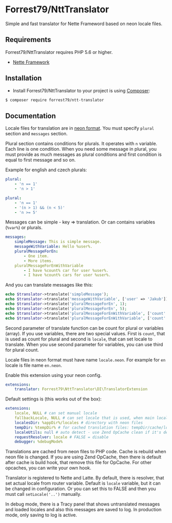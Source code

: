 Forrest79/NttTranslator
======

Simple and fast translator for Nette Frameword based on neon locale files.


Requirements
------------

Forrest79/NttTranslator requires PHP 5.6 or higher.

- [Nette Framework](https://github.com/nette/nette)


Installation
------------

* Install Forrest79/NttTranslator to your project is using  [Composer](http://getcomposer.org/):

```sh
$ composer require forrest79/ntt-translator
```


Documentation
------------

Locale files for translation are in [neon format](https://ne-on.org/). You must specify `plural` section and `messages` section.

Plural section contains conditions for plurals. It operates with `n` variable. Each line is one condition. When you need some message in plural, you must provide as much messages as plural conditions and first condition is equal to first message and so on.

Example for english and czech plurals:

```yml
plural:
    - 'n == 1'
    - 'n > 1'
```

```yml
plural:
    - 'n == 1'
    - '(n > 1) && (n < 5)'
    - 'n >= 5'
```

Messages can be simple - key => translation. Or can contains variables (`%var%`) or plurals.
 
```yml
messages:
    simpleMessage: This is simple message.
    messageWithVariable: Hello %user%.
    pluralMessageForEn:
        - One item.
        - More items.
    pluralMessageForEnWithVariable
        - I have %count% car for user %user%.
        - I have %count% cars for user %user%.
```

And you can translate messages like this:

```php
echo $translator->translate('simpleMessage');
echo $translator->translate('messageWithVariable', ['user' => 'Jakub']);
echo $translator->translate('pluralMessageForEn', 1);
echo $translator->translate('pluralMessageForEn', 5);
echo $translator->translate('pluralMessageForEnWithVariable', ['count' => 1, 'user' => 'Jakub']);
echo $translator->translate('pluralMessageForEnWithVariable', ['count' => 5, 'Jakub']);
```

Second parameter of translate function can be count for plural or variables (array). If you use variables, there are two special values. First is `count`, that is used as count for plural and second is `locale`, that can set locale to translate.
When you use second parameter for variables, you can use third for plural count.

Locale files in neon format must have name `locale.neon`. For example for `en` locale is file name `en.neon`.

Enable this extension using your neon config.

```yml
extensions:
    translator: Forrest79\NttTranslator\DI\TranslatorExtension
```

Default settings is (this works out of the box):

```yml
extensions:
    locale, NULL # can set manual locale
    fallbackLocale, NULL # can set locale that is used, when main locale does't have message to translate (this is logged)
    localesDir: %appDir%/locales # directory with neon files
    tempDir: %tempDir% # for cached translation files: tempDir/cache/locales
    localeUtils: null # auto detect - use Zend OpCache clean if it's detect 
    requestResolver: locale # FALSE = disable
    debugger: %debugMode%
```

Translations are cached from neon files to PHP code. Cache is rebuild when neon file is changed. If you are using Zend OpCache, then there is default after cache is build hook, that remove this file for OpCache. For other opcaches, you can write your own hook.

Translator is registered to Nette and Latte. By default, there is resolver, that set actual locale from router variable. Default is `locale` variable, but it can be changed in configuration. Or you can set this to FALSE and then you must call `setLocale('..')` manually.   

In debug mode, there is a Tracy panel that shows untranslated messages and loaded locales and also this messages are saved to log. In production mode, only saving to log is active.
